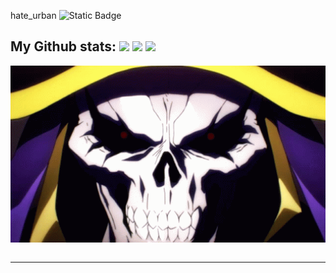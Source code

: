 hate_urban
![Static Badge](https://img.shields.io/badge/py-python-red?style=plastic&logo=python&logoColor=white&labelColor=black&color=grey)



My Github stats:
<img src="https://github-profile-trophy.vercel.app/?username=brahman89"/>
<img src="https://github-readme-stats.vercel.app/api?username=brahman89&count_private=true&show_icons=true&theme=radical"/>
<img src="https://github-readme-stats.vercel.app/api/top-langs/?username=brahman89&langs_count=10&layout=compact&hide=php,batchfile,gherkin,freemarker,xslt,tsql,ruby"/>    
----
<table>
    <tr>
         <img src="https://github.com/brahman89/Brahman89/blob/main/overlord-red-eyes.gif" alt="The Unlimited" width="800">
    </tr>
</table>

----


